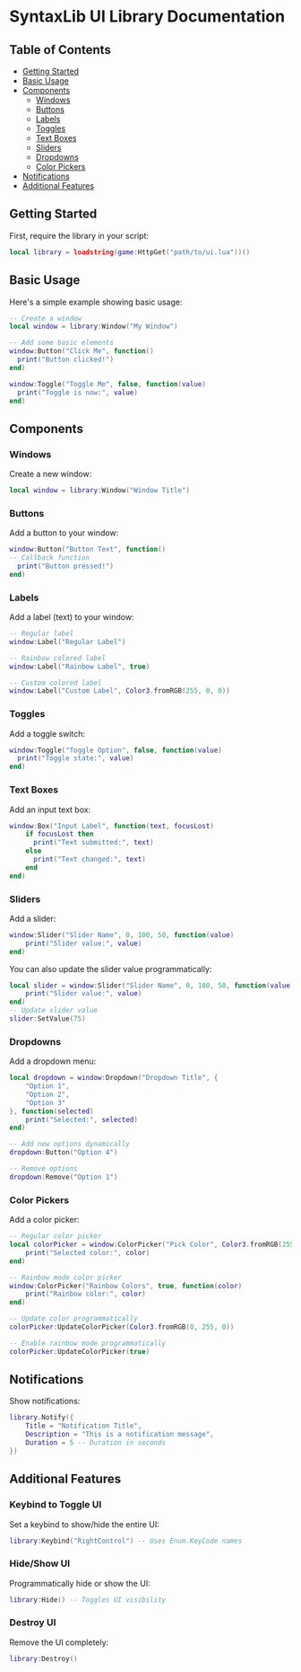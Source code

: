 # SyntaxLib UI Library Documentation

## Table of Contents
- [Getting Started](#getting-started)
- [Basic Usage](#basic-usage)
- [Components](#components)
  - [Windows](#windows)
  - [Buttons](#buttons)
  - [Labels](#labels)
  - [Toggles](#toggles)
  - [Text Boxes](#text-boxes)
  - [Sliders](#sliders)
  - [Dropdowns](#dropdowns)
  - [Color Pickers](#color-pickers)
- [Notifications](#notifications)
- [Additional Features](#additional-features)

## Getting Started

First, require the library in your script:

```lua
local library = loadstring(game:HttpGet("path/to/ui.lua"))()
```

## Basic Usage

Here's a simple example showing basic usage:

```lua
-- Create a window
local window = library:Window("My Window")

-- Add some basic elements
window:Button("Click Me", function()
  print("Button clicked!")
end)

window:Toggle("Toggle Me", false, function(value)
  print("Toggle is now:", value)
end)
```

## Components

### Windows

Create a new window:
```lua
local window = library:Window("Window Title")
```

### Buttons

Add a button to your window:
```lua
window:Button("Button Text", function()
-- Callback function
  print("Button pressed!")
end)
```

### Labels

Add a label (text) to your window:
```lua
-- Regular label
window:Label("Regular Label")

-- Rainbow colored label
window:Label("Rainbow Label", true)

-- Custom colored label
window:Label("Custom Label", Color3.fromRGB(255, 0, 0))
```

### Toggles

Add a toggle switch:
```lua
window:Toggle("Toggle Option", false, function(value)
  print("Toggle state:", value)
end)
```

### Text Boxes

Add an input text box:
```lua
window:Box("Input Label", function(text, focusLost)
    if focusLost then
      print("Text submitted:", text)
    else
      print("Text changed:", text)
    end 
end)
```

### Sliders

Add a slider:
```lua
window:Slider("Slider Name", 0, 100, 50, function(value)
    print("Slider value:", value)
end)
```

You can also update the slider value programmatically:
```lua
local slider = window:Slider("Slider Name", 0, 100, 50, function(value)
    print("Slider value:", value)
end)
-- Update slider value
slider:SetValue(75)
```

### Dropdowns

Add a dropdown menu:
```lua
local dropdown = window:Dropdown("Dropdown Title", {
    "Option 1",
    "Option 2",
    "Option 3"
}, function(selected)
    print("Selected:", selected)
end)

-- Add new options dynamically
dropdown:Button("Option 4")

-- Remove options
dropdown:Remove("Option 1")
```

### Color Pickers

Add a color picker:
```lua
-- Regular color picker
local colorPicker = window:ColorPicker("Pick Color", Color3.fromRGB(255, 0, 0), function(color)
    print("Selected color:", color)
end)

-- Rainbow mode color picker
window:ColorPicker("Rainbow Colors", true, function(color)
    print("Rainbow color:", color)
end)

-- Update color programmatically
colorPicker:UpdateColorPicker(Color3.fromRGB(0, 255, 0))

-- Enable rainbow mode programmatically
colorPicker:UpdateColorPicker(true)
```

## Notifications

Show notifications:
```lua
library.Notify({
    Title = "Notification Title",
    Description = "This is a notification message",
    Duration = 5 -- Duration in seconds
})
```

## Additional Features

### Keybind to Toggle UI

Set a keybind to show/hide the entire UI:
```lua
library:Keybind("RightControl") -- Uses Enum.KeyCode names
```

### Hide/Show UI

Programmatically hide or show the UI:
```lua
library:Hide() -- Toggles UI visibility
```

### Destroy UI

Remove the UI completely:
```lua
library:Destroy()
```
